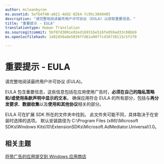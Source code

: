 ```yaml
---
author: mcleanbyron
ms.assetid: 5efb4f40-a021-4dd2-82b4-7c95c3849485
description: "请完整地阅读最终用户许可协议 (EULA) 以获取重要信息。"
title: "重要提示 - EULA"
translationtype: Human Translation
ms.sourcegitcommit: 5bf07d3001e92ed16931be516fe059ad33c08bb9
ms.openlocfilehash: 1482450a8e5039ffd61a90f7cd38738115c5f2f0

---
```


# 重要提示 - EULA




请完整地阅读最终用户许可协议 (EULA)。

EULA 包含重要信息，这些信息包括在应用使用广告时，**必须在自己的隐私策略和/或使用条款声明中显示的文本**。 确保应用符合 EULA 的所有部分，包括与**再分发要求**、**数据收集**以及**使用和其他协议**相关的部分。

EULA 可在扩展 SDK 所在的文件夹中找到。 此文件夹可能不同，具体取决于在安装时选择的选项。 默认安装路径为 C:\\Program Files (x86)\\Microsoft SDKs\\Windows Kits\\10\\ExtensionSDKs\\Microsoft.AdMediator.Universal\\1.0。

## 相关主题

[将带广告的应用提交到 Windows 应用商店](submit-an-app-with-ads-to-the-windows-store.md)

 

 



<!--HONumber=Aug16_HO3-->



